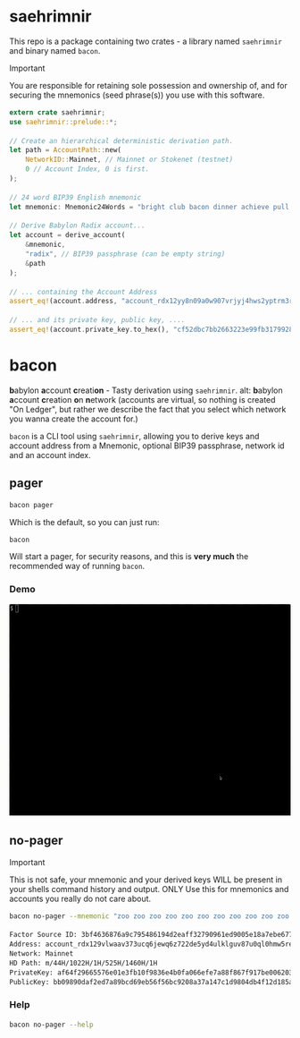 # saehrimnir

This repo is a package containing two crates - a library named `saehrimnir` and binary named `bacon`.

> [!IMPORTANT]  
> You are responsible for retaining sole possession and ownership of, and for securing
> the mnemonics (seed phrase(s)) you use with this software.

```rust
extern crate saehrimnir;
use saehrimnir::prelude::*;

// Create an hierarchical deterministic derivation path.
let path = AccountPath::new(
	NetworkID::Mainnet, // Mainnet or Stokenet (testnet)
	0 // Account Index, 0 is first.
);

// 24 word BIP39 English mnemonic
let mnemonic: Mnemonic24Words = "bright club bacon dinner achieve pull grid save ramp cereal blush woman humble limb repeat video sudden possible story mask neutral prize goose mandate".parse().unwrap();

// Derive Babylon Radix account...
let account = derive_account(
	&mnemonic, 
	"radix", // BIP39 passphrase (can be empty string)
	&path
);

// ... containing the Account Address
assert_eq!(account.address, "account_rdx12yy8n09a0w907vrjyj4hws2yptrm3rdjv84l9sr24e3w7pk7nuxst8");

// ... and its private key, public key, ....
assert_eq!(account.private_key.to_hex(), "cf52dbc7bb2663223e99fb31799281b813b939440a372d0aa92eb5f5b8516003");
```

# bacon

**b**abylon **a**ccount **c**reati**on** - Tasty derivation using `saehrimnir`.
alt: **b**abylon **a**ccount **c**reation **o**n **n**etwork (accounts are virtual, so nothing is created "On Ledger", but rather we describe the fact that you select which network you wanna create the account for.)

`bacon` is a CLI tool using `saehrimnir`, allowing you to derive keys and account address from a Mnemonic, optional BIP39 passphrase, network id and an account index.

## pager

```sh
bacon pager
```

Which is the default, so you can just run:

```sh
bacon
```

Will start a pager, for security reasons, and this is **very much** the recommended way of running `bacon`.

### Demo

![pager](./.github/readme_assets/bacon_pager.gif)

## no-pager

> [!IMPORTANT]  
> This is not safe, your mnemonic and your derived keys WILL be present in your shells command history and output.
> ONLY Use this for mnemonics and accounts you really do not care about.

```sh
bacon no-pager --mnemonic "zoo zoo zoo zoo zoo zoo zoo zoo zoo zoo zoo zoo zoo zoo zoo zoo zoo zoo zoo zoo zoo zoo zoo vote" --passphrase "" --network_id "mainnet" --index 1

Factor Source ID: 3bf4636876a9c795486194d2eaff32790961ed9005e18a7ebe677f0947b54087
Address: account_rdx129vlwaav373ucq6jewq6z722de5yd4ulklguv87u0ql0hmw5redatp
Network: Mainnet
HD Path: m/44H/1022H/1H/525H/1460H/1H
PrivateKey: af64f29665576e01e3fb10f9836e4b0fa066efe7a88f867f917be00620386f0b
PublicKey: bb09890daf2ed7a89bcd69eb56f56bc9208a37a147c1d9804db4f12d185a46a6
```

### Help

```sh
bacon no-pager --help
```
